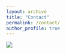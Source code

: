 ```yaml
---
layout: archive
title: "Contact"
permalink: /contact/
author_profile: true
---
```


![](http://deepcharles.github.io/files/email.png "")

